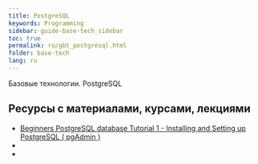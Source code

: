 ```yaml
---
title: PostgreSQL
keywords: Programming
sidebar: guide-base-tech_sidebar
toc: true
permalink: ru/gbt_postgresql.html
folder: base-tech
lang: ru
---
```


Базовые технологии.
PostgreSQL

## Ресурсы с материалами, курсами, лекциями
* [Beginners PostgreSQL database Tutorial 1 - Installing and Setting up PostgreSQL ( pgAdmin )](https://www.youtube.com/watch?v=ghTksCsFBcI)
* []()
* []()
